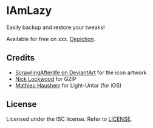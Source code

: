 # IAmLazy
Easily backup and restore your tweaks!

Available for free on xxx. [Depiction]().

## Credits
- [ScrawlingAfterlife on DeviantArt](https://www.deviantart.com/scrawlingafterlife/art/Snorlax-342569288) for the icon artwork
- [Nick Lockwood](https://github.com/nicklockwood/GZIP) for GZIP
- [Mathieu Hausherr](https://github.com/mhausherr/Light-Untar-for-iOS) for Light-Untar (for iOS)

## License
Licensed under the ISC license. Refer to [LICENSE](LICENSE).
